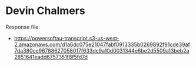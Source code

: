 # Devin Chalmers

Response file:

* https://powersoftau-transcript.s3-us-west-2.amazonaws.com/d1a6dc075e21047fabf0913335b0269892f91cde39af7da380ce96788627058017f633dc9a10d0031344e6be2d5509a13beb2a2851641eadd6757351f8f5fd7d
